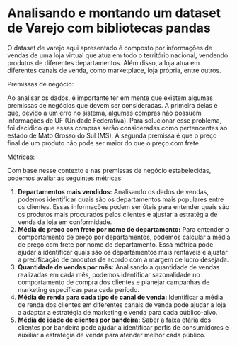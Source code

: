 # Analisando e montando um dataset de Varejo com bibliotecas pandas


O dataset de varejo aqui apresentado é composto por informações de vendas de uma loja virtual que atua em todo o território nacional, vendendo produtos de diferentes departamentos. Além disso, a loja atua em diferentes canais de venda, como marketplace, loja própria, entre outros.

Premissas de negócio:

Ao analisar os dados, é importante ter em mente que existem algumas premissas de negócios que devem ser consideradas. A primeira delas é que, devido a um erro no sistema, algumas compras não possuem informações de UF (Unidade Federativa). Para solucionar esse problema, foi decidido que essas compras serão consideradas como pertencentes ao estado de Mato Grosso do Sul (MS). A segunda premissa é que o preço final de um produto não pode ser maior do que o preço com frete.

Métricas:

Com base nesse contexto e nas premissas de negócio estabelecidas, podemos avaliar as seguintes métricas:

1. **Departamentos mais vendidos:** Analisando os dados de vendas, podemos identificar quais são os departamentos mais populares entre os clientes. Essas informações podem ser úteis para entender quais são os produtos mais procurados pelos clientes e ajustar a estratégia de venda da loja em conformidade.
2. **Média de preço com frete por nome de departamento:** Para entender o comportamento de preço por departamentos, podemos calcular a média de preço com frete por nome de departamento. Essa métrica pode ajudar a identificar quais são os departamentos mais rentáveis e ajustar a precificação de produtos de acordo com a margem de lucro desejada.
3. **Quantidade de vendas por mês:** Analisando a quantidade de vendas realizadas em cada mês, podemos identificar sazonalidade no comportamento de compra dos clientes e planejar campanhas de marketing específicas para cada período.
4. **Média de renda para cada tipo de canal de venda:** Identificar a média de renda dos clientes em diferentes canais de venda pode ajudar a loja a adaptar a estratégia de marketing e venda para cada público-alvo.
5. **Média de idade de clientes por bandeira:** Saber a faixa etária dos clientes por bandeira pode ajudar a identificar perfis de consumidores e auxiliar a estratégia de venda para atender melhor cada público.

